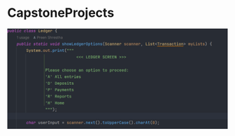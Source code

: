 # CapstoneProjects
<img src= "https://github.com/PreenShrestha/CapstoneProjects/blob/main/images/Screenshot%202023-10-26%20133948.png">